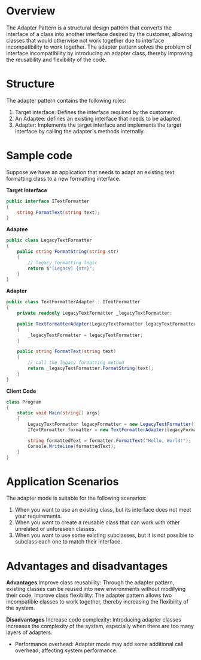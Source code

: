 # Overview
The Adapter Pattern is a structural design pattern that converts the interface of a class into another interface desired by the customer, allowing classes that would otherwise not work together due to interface incompatibility to work together. The adapter pattern solves the problem of interface incompatibility by introducing an adapter class, thereby improving the reusability and flexibility of the code.

# Structure
The adapter pattern contains the following roles:

1. Target interface: Defines the interface required by the customer.
2. An Adaptee: defines an existing interface that needs to be adapted.
3. Adapter: Implements the target interface and implements the target interface by calling the adapter's methods internally.

# Sample code
Suppose we have an application that needs to adapt an existing text formatting class to a new formatting interface.

**Target Interface**
```csharp
public interface ITextFormatter
{
    string FormatText(string text);
}
```

**Adaptee**
```csharp
public class LegacyTextFormatter
{
    public string FormatString(string str)
    {
        // legacy formatting logic
        return $"[Legacy] {str}";
    }
}
```

**Adapter**
```csharp
public class TextFormatterAdapter : ITextFormatter
{
    private readonly LegacyTextFormatter _legacyTextFormatter;

    public TextFormatterAdapter(LegacyTextFormatter legacyTextFormatter)
    {
        _legacyTextFormatter = legacyTextFormatter;
    }

    public string FormatText(string text)
    {
        // call the legacy formatting method
        return _legacyTextFormatter.FormatString(text);
    }
}
```

**Client Code**
```csharp
class Program
{
    static void Main(string[] args)
    {
        LegacyTextFormatter legacyFormatter = new LegacyTextFormatter();
        ITextFormatter formatter = new TextFormatterAdapter(legacyFormatter);

        string formattedText = formatter.FormatText("Hello, World!");
        Console.WriteLine(formattedText);
    }
}
```

# Application Scenarios
The adapter mode is suitable for the following scenarios:

1. When you want to use an existing class, but its interface does not meet your requirements.
2. When you want to create a reusable class that can work with other unrelated or unforeseen classes.
3. When you want to use some existing subclasses, but it is not possible to subclass each one to match their interface.

# Advantages and disadvantages
**Advantages**
Improve class reusability: Through the adapter pattern, existing classes can be reused into new environments without modifying their code.
Improve class flexibility: The adapter pattern allows two incompatible classes to work together, thereby increasing the flexibility of the system.

**Disadvantages**
Increase code complexity: Introducing adapter classes increases the complexity of the system, especially when there are too many layers of adapters.
* Performance overhead: Adapter mode may add some additional call overhead, affecting system performance.